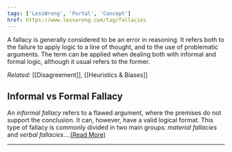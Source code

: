 ```yaml
---
tags: ['LessWrong', 'Portal', 'Concept']
href: https://www.lesswrong.com/tag/fallacies
---
```


A fallacy is generally considered to be an error in reasoning. It refers both to the failure to apply logic to a line of thought, and to the use of problematic arguments. The term can be applied when dealing both with informal and formal logic, although it usual refers to the former.

*Related:* [[Disagreement]], [[Heuristics & Biases]]

## Informal vs Formal Fallacy
An *informal fallacy* refers to a flawed argument, where the premises do not support the conclusion. It can, however, have a valid logical format. This type of fallacy is commonly divided in two main groups: *material fallacies* and *verbal fallacies*....[(Read More)]()



---

